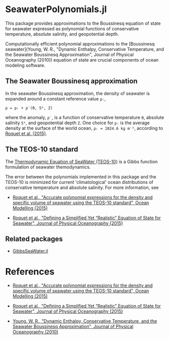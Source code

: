 # SeawaterPolynomials.jl

This package provides approximations to the Boussinesq equation of state for seawater expressed as polynomial functions of conservative temperature, absolute salinity, and geopotential depth. 

Computationally efficient polynomial approximations to the [Boussinesq seawater](Young, W. R., "Dynamic Enthalpy, Conservative Temperature, and the Seawater Boussinesq Approximation", Journal of Physical Oceanography (2010)) equation of state are crucial components of ocean modeling software.

## The Seawater Boussinesq approximation

In the seawater Boussinesq approximation, the density of seawater is expanded around a constant reference value `ρᵣ`,

```
ρ = ρᵣ + ρ′(Θ, Sᴬ, Z)
```

where the anomaly, `ρ′`, is a function of conservative temperature `Θ`, absolute salinity `Sᴬ`, and geopotential depth `Z`.
One choice for `ρᵣ` is the average density at the surface of the world ocean, `ρᵣ = 1024.6 kg m⁻³`, according to [Roquet et al. (2015)](https://doi.org/10.1175/JPO-D-15-0080.1).

## The TEOS-10 standard

The [Thermodynamic Equation of SeaWater (TEOS-10)](http://www.teos-10.org) is a Gibbs function formulation of seawater themodynamics.

The error between the polynomials implemented in this package and the TEOS-10 is minimized for current 'climatological' ocean distributions of conservative temperature and absolute salinity. For more information, see

* [Roquet et al., "Accurate polynomial expressions for the density and specific volume of seawater using the TEOS-10 standard", Ocean Modelling (2015)](https://doi.org/10.1016/j.ocemod.2015.04.002)

* [Roquet et al., "Defining a Simplified Yet “Realistic” Equation of State for Seawater", Journal of Physical Oceanography (2015)](https://doi.org/10.1175/JPO-D-15-0080.1)

## Related packages

* [GibbsSeaWater.jl](https://github.com/TEOS-10/GibbsSeaWater.jl)

# References

* [Roquet et al., "Accurate polynomial expressions for the density and specific volume of seawater using the TEOS-10 standard", Ocean Modelling (2015)](https://doi.org/10.1016/j.ocemod.2015.04.002)

* [Roquet et al., "Defining a Simplified Yet “Realistic” Equation of State for Seawater", Journal of Physical Oceanography (2015)](https://doi.org/10.1175/JPO-D-15-0080.1)

* [Young, W. R., "Dynamic Enthalpy, Conservative Temperature, and the Seawater Boussinesq Approximation", Journal of Physical Oceanography (2010)](https://doi.org/10.1175/2009JPO4294.1)

